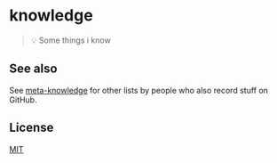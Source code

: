 # knowledge
> :bulb: Some things i know

## See also
See [meta-knowledge](https://github.com/RichardLitt/meta-knowledge#readme) for other lists by people who also record stuff on GitHub.

## License
[MIT](https://tldrlegal.com/license/mit-license)
